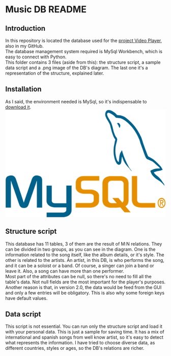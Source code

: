 # Music DB README

## Introduction

In this repository is located the database used for the [project Video Player](https://github.com/IraiaBB/VideoPlayer),
also in my GitHub.   
The database management system required is MySql Workbench, which is easy to connect with Python.   
This folder contains 3 files (aside from this): the structure script, a sample data script and 
a .png image of the DB's diagram. The last one it's a representation of the structure, explained
later.

## Installation

As I said, the environment needed is MySql, so it's indispensable to
[download it](https://dev.mysql.com/downloads/workbench/).    
!["MySQL logo"](MySQL-logo.png)

## Structure script

This database has 11 tables, 3 of them are the result of M:N relations. They can be divided in
two groups, as you can see in the diagram. One is the information related to the song itself,
like the album details, or it's style. The other is related to the artists. An artist, in this DB,
is who performs the song, and it can be a soloist or a band. Of course, a singer can join a band or
leave it. Also, a song can have more than one performer.   
Most part of the attributes can be null, so there's no need to fill all the table's data. Not null
fields are the most important for the player's purposes. Another reason is that, in version 2.0,
the data would be feed from the GUI and only a few entries will be obligatory. This is also why
some foreign keys have default values.

## Data script

This script is not essential. You can run only the structure script and load it with your
personal data. This is just a sample for saving time. It has a mix of international and spanish
songs from well know artist, so it's easy to detect what represents the information. I have tried
to choose diverse data, as different countries, styles or ages, so the DB's relations are richer.
